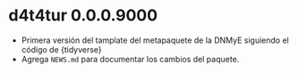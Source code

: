 # d4t4tur 0.0.0.9000

* Primera versión del tamplate del metapaquete de la DNMyE siguiendo el código de {tidyverse}
* Agrega `NEWS.md` para documentar los cambios del paquete.
